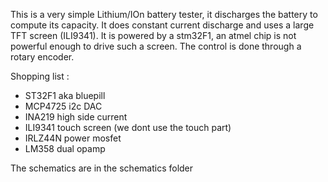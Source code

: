This is a very simple Lithium/IOn battery tester, it discharges the battery to compute its capacity.
It does constant current discharge and uses a large TFT screen (ILI9341).
It is powered by a stm32F1, an atmel chip is not powerful enough to drive such a screen.
The control is done through a rotary encoder.

Shopping list :
* ST32F1 aka bluepill
* MCP4725 i2c DAC
* INA219 high side current
* ILI9341 touch screen (we dont use the touch part)
* IRLZ44N power mosfet
* LM358 dual opamp

The schematics are in the schematics folder
